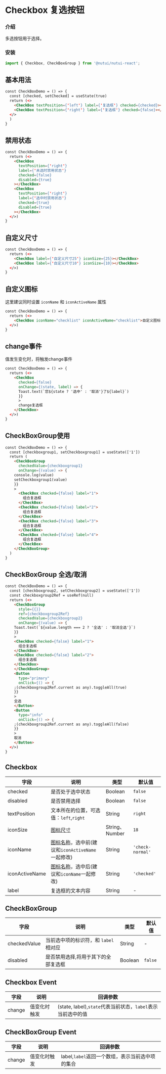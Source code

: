 # Checkbox 复选按钮

### 介绍

多选按钮用于选择。

### 安装

``` ts
import { Checkbox, CheckBoxGroup } from '@nutui/nutui-react';

```

## 基本用法

```html
const CheckBoxDemo = () => {
  const [checked, setChecked] = useState(true)
  return (<>
    <CheckBox textPosition={'left'} label={'复选框'} checked={checked}></CheckBox>
    <CheckBox textPosition={'right'} label={'复选框'} checked={false}></CheckBox>
  </>
  )
}
```

## 禁用状态

```html
const CheckBoxDemo = () => {
  return (<>
    <CheckBox
      textPosition={'right'}
      label={'未选时禁用状态'}
      checked={false}
      disabled={true}
    ></CheckBox>
    <CheckBox
      textPosition={'right'}
      label={'选中时禁用状态'}
      checked={true}
      disabled={true}
    ></CheckBox>
  </>)
}
```

## 自定义尺寸

```html
const CheckBoxDemo = () => {
  return (<>
    <CheckBox label={'自定义尺寸25'} iconSize={25}></CheckBox>
    <CheckBox label={'自定义尺寸10'} iconSize={10}></CheckBox>
  </>)
}
```

## 自定义图标

这里建议同时设置 `iconName` 和 `iconActiveName` 属性

```html
const CheckBoxDemo = () => {
  return (<>
    <CheckBox iconName="checklist" iconActiveName="checklist">自定义图标</CheckBox>
  </>)
}
```


## change事件

值发生变化时，将触发change事件

```html
const CheckBoxDemo = () => {
  return (<>
    <CheckBox
      checked={false}
      onChange={(state, label) => {
      Toast.text(`您${state ? '选中' : '取消'}了${label}`)
      }}
      >
      change复选框
    </CheckBox>
  </>)
}
```

## CheckBoxGroup使用

```html
const CheckBoxDemo = () => {
  const [checkboxgroup1, setCheckboxgroup1] = useState(['1'])
  return (
    <CheckBoxGroup
      checkedValue={checkboxgroup1}
      onChange={(value) => {
    console.log(value)
    setCheckboxgroup1(value)
    }}
    >
      <CheckBox checked={false} label="1">
        组合复选框
      </CheckBox>
      <CheckBox checked={false} label="2">
        组合复选框
      </CheckBox>
      <CheckBox checked={false} label="3">
        组合复选框
      </CheckBox>
      <CheckBox checked={false} label="4">
        组合复选框
      </CheckBox>
    </CheckBoxGroup>
  )
}
```

## CheckBoxGroup 全选/取消

```html
const CheckBoxDemo = () => {
  const [checkboxgroup2, setCheckboxgroup2] = useState(['1'])
  const checkboxgroup2Ref = useRef(null)
  return (<>
    <CheckBoxGroup
      style={{}}
      ref={checkboxgroup2Ref}
      checkedValue={checkboxgroup2}
      onChange={(value) => {
    Toast.text(`${value.length === 2 ? '全选' : '取消全选'}`)
    }}
    >
    <CheckBox checked={false} label="1">
      组合复选框
    </CheckBox>
    <CheckBox checked={false} label="2">
      组合复选框
    </CheckBox>
    </CheckBoxGroup>
    <Button
      type="primary"
      onClick={() => {
    ;(checkboxgroup2Ref.current as any).toggleAll(true)
    }}
    >
    全选
    </Button>
    <Button
      type="info"
      onClick={() => {
    ;(checkboxgroup2Ref.current as any).toggleAll(false)
    }}
    >
    取消
    </Button>
  </>)
}
```

## Checkbox

| 字段 | 说明 | 类型 | 默认值
|----- | ----- | ----- | ----- 
| checked | 是否处于选中状态 | Boolean | `false`
| disabled | 是否禁用选择 | Boolean | `false`
| textPosition | 文本所在的位置，可选值：`left`,`right` | String | `right`
| iconSize | [图标尺寸](#/icon) | String、Number | `18`
| iconName | [图标名称](#/icon)，选中前(建议和`iconActiveName`一起修改) | String | `'check-normal'`
| iconActiveName | [图标名称](#/icon)，选中后(建议和`iconName`一起修改) | String | `'checked'`
| label | 复选框的文本内容 | String | -


## CheckBoxGroup

| 字段 | 说明 | 类型 | 默认值
|----- | ----- | ----- | ----- 
| checkedValue | 当前选中项的标识符，和 `label` 相对应  | String | -
| disabled | 是否禁用选择,将用于其下的全部复选框 | Boolean | `false`



## Checkbox Event

| 字段 | 说明 | 回调参数
|----- | ----- | ----- 
| change | 值变化时触发 | (state, label),`state`代表当前状态，`label`表示当前选中的值

## CheckBoxGroup Event

| 字段 | 说明 | 回调参数
|----- | ----- | ----- 
| change | 值变化时触发 | label,`label`返回一个数组，表示当前选中项的集合